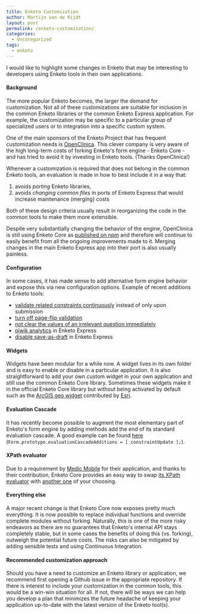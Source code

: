 ```yaml
---
title: Enketo Customization
author: Martijn van de Rijdt
layout: post
permalink: /enketo-customization/
categories:
  - Uncategorized
tags:
  - enketo
---
```


I would like to highlight some changes in Enketo that may be interesting to developers using Enketo tools in their own applications.


#### Background

The more popular Enketo becomes, the larger the demand for customization. Not all of these customizations are suitable for inclusion in the common Enketo libraries or the common Enketo Express application. For example, the customization may be specific to a particular group of specialized users or to integration into a specific custom system. 

One of the main sponsors of the Enketo Project that has frequent customization needs is [OpenClinica](https://www.openclinica.com). This clever company is very aware of the high long-term costs of forking Enketo's form engine - Enketo Core - and has tried to avoid it by investing in Enketo tools. (Thanks OpenClinica!)

Whenever a customization is required that does not belong in the common Enketo tools, an evaluation is made in how to best include it in  a way that:

1. avoids _porting_ Enketo libraries, 
2. avoids _changing common files_ in ports of Enketo Express that would increase maintenance (merging) costs

Both of these design criteria usually result in reorganizing the code in the common tools to make them more extensible. 

Despite very substantially changing the behavior of the engine, OpenClinica is still using Enketo Core as [published on npm](https://www.npmjs.com/package/enketo-core) and therefore will continue to easily benefit from all the ongoing improvements made to it. Merging changes in the main Enketo Express app into their port is also usually painless.


#### Configuration

In some cases, it has made sense to add alternative form engine behavior and expose this via new configuration options. Example of recent additions to Enketo tools:

* [validate related constraints continuously](https://github.com/enketo/enketo-core#validatecontinuously) instead of only upon submission
* [turn off page-flip validation](https://github.com/enketo/enketo-core#validatepage)
* [not clear the values of an irrelevant question immediately](https://github.com/enketo/enketo-core#behaviour-of-skip-logic)
* [piwik analytics](https://github.com/kobotoolbox/enketo-express/blob/master/config/README.md#piwik) in Enketo Express
* [disable save-as-draft](https://github.com/kobotoolbox/enketo-express/blob/master/config/README.md#disable-save-as-draft) in Enketo Express


#### Widgets

Widgets have been modular for a while now. A widget lives in its own folder and is easy to enable or disable in a particular application. It is also straightforward to add your own custom widget in your own application and still use the common Enketo Core library. Sometimes these widgets make it in the official Enketo Core library but without being activated by default such as the [ArcGIS geo widget](https://github.com/enketo/enketo-core/tree/master/src/widget/geo-esri) contributed by [Esri](https://survey123.arcgis.com/).


#### Evaluation Cascade

It has recently become possible to augment the most elementary part of Enketo's form engine by adding methods add the end of its standard evaluation cascade. A good example can be found [here](https://github.com/OpenClinica/enketo-express-oc/blob/master/public/js/src/module/Form.js) (`Form.prototype.evaluationCascadeAdditions = [ constraintUpdate ];`).


#### XPath evaluator

Due to a requirement by [Medic Mobile](https://medicmobile.org/) for their application, and thanks to their contribution, Enketo Core provides an easy way to swap [its XPath evaluator](https://github.com/enketo/enketo-xpathjs) with [another one](https://github.com/medic/openrosa-xpath-evaluator) of your choosing.


#### Everything else

A major recent change is that Enketo Core now exposes pretty much everything. It is now possible to replace individual functions and override complete modules without forking. Naturally, this is one of the more risky endeavors as there are no guarantees that Enketo's internal API stays completely stable, but in some cases the benefits of doing this (vs. forking), outweigh the potential future costs. The risks can also be mitigated by adding sensible tests and using Continuous Integration.


#### Recommended customization approach

Should you have a need to customize an Enketo library or application, we recommend first opening a Github issue in the appropriate repository. If there is interest to include your customization in the common tools, this would be a win-win situation for all. If not, there will be ways we can help you develop a plan that minimizes the future headache of keeping your application up-to-date with the latest version of the Enketo tool(s).


